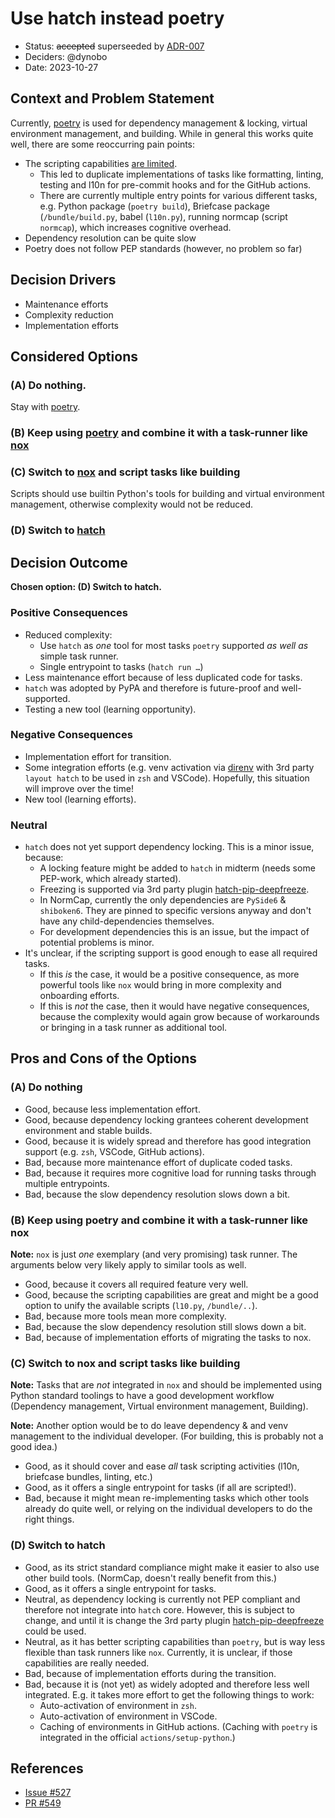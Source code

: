 # Use hatch instead poetry

- Status: ~~accepted~~ superseeded by [ADR-007](./007-use-uv-instead-hatch.md)
- Deciders: @dynobo
- Date: 2023-10-27

## Context and Problem Statement

Currently, [poetry](https://github.com/python-poetry/poetry) is used for dependency
management & locking, virtual environment management, and building. While in general
this works quite well, there are some reoccurring pain points:

- The scripting capabilities
  [are limited](https://python-poetry.org/docs/pyproject#scripts).
    - This led to duplicate implementations of tasks like formatting, linting, testing and
      l10n for pre-commit hooks and for the GitHub actions.
    - There are currently multiple entry points for various different tasks, e.g. Python
      package (`poetry build`), Briefcase package (`/bundle/build.py`, babel
      (`l10n.py`), running normcap (script `normcap`), which increases cognitive
      overhead.
- Dependency resolution can be quite slow
- Poetry does not follow PEP standards (however, no problem so far)

## Decision Drivers

- Maintenance efforts
- Complexity reduction
- Implementation efforts

## Considered Options

### (A) Do nothing.

Stay with [poetry](https://github.com/python-poetry/poetry).

### (B) Keep using [poetry](https://github.com/python-poetry/poetry) and combine it with a task-runner like [nox](https://github.com/wntrblm/nox)

### (C) Switch to [nox](https://github.com/wntrblm/nox) and script tasks like building

Scripts should use builtin Python's tools for building and virtual environment
management, otherwise complexity would not be reduced.

### (D) Switch to [hatch](https://github.com/pypa/hatch)

## Decision Outcome

**Chosen option: (D) Switch to hatch.**

### Positive Consequences

- Reduced complexity:
    - Use `hatch` as _one_ tool for most tasks `poetry` supported _as well as_ simple task
      runner.
    - Single entrypoint to tasks (`hatch run …`)
- Less maintenance effort because of less duplicated code for tasks.
- `hatch` was adopted by PyPA and therefore is future-proof and well-supported.
- Testing a new tool (learning opportunity).

### Negative Consequences

- Implementation effort for transition.
- Some integration efforts (e.g. venv activation via
  [direnv](https://github.com/direnv/direnv) with 3rd party `layout hatch` to be used
  in `zsh` and VSCode). Hopefully, this situation will improve over the time!
- New tool (learning efforts).

### Neutral

- `hatch` does not yet support dependency locking. This is a minor issue, because:
    - A locking feature might be added to `hatch` in midterm (needs some PEP-work, which
      already started).
    - Freezing is supported via 3rd party plugin
      [hatch-pip-deepfreeze](https://github.com/sbidoul/hatch-pip-deepfreeze).
    - In NormCap, currently the only dependencies are `PySide6` & `shiboken6`. They are
      pinned to specific versions anyway and don't have any child-dependencies
      themselves.
    - For development dependencies this is an issue, but the impact of potential problems
      is minor.
- It's unclear, if the scripting support is good enough to ease all required tasks.
    - If this _is_ the case, it would be a positive consequence, as more powerful tools
      like `nox` would bring in more complexity and onboarding efforts.
    - If this is _not_ the case, then it would have negative consequences, because the
      complexity would again grow because of workarounds or bringing in a task runner as
      additional tool.

## Pros and Cons of the Options

### (A) Do nothing

- Good, because less implementation effort.
- Good, because dependency locking grantees coherent development environment and stable
  builds.
- Good, because it is widely spread and therefore has good integration support (e.g.
  `zsh`, VSCode, GitHub actions).
- Bad, because more maintenance effort of duplicate coded tasks.
- Bad, because it requires more cognitive load for running tasks through multiple
  entrypoints.
- Bad, because the slow dependency resolution slows down a bit.

### (B) Keep using poetry and combine it with a task-runner like nox

**Note:** `nox` is just _one_ exemplary (and very promising) task runner. The arguments
below very likely apply to similar tools as well.

- Good, because it covers all required feature very well.
- Good, because the scripting capabilities are great and might be a good option to unify
  the available scripts (`l10.py`, `/bundle/..`).
- Bad, because more tools mean more complexity.
- Bad, because the slow dependency resolution still slows down a bit.
- Bad, because of implementation efforts of migrating the tasks to nox.

### (C) Switch to nox and script tasks like building

**Note:** Tasks that are _not_ integrated in `nox` and should be implemented using
Python standard toolings to have a good development workflow (Dependency management,
Virtual environment management, Building).

**Note:** Another option would be to do leave dependency & and venv management to the
individual developer. (For building, this is probably not a good idea.)

- Good, as it should cover and ease _all_ task scripting activities (l10n, briefcase
  bundles, linting, etc.)
- Good, as it offers a single entrypoint for tasks (if all are scripted!).
- Bad, because it might mean re-implementing tasks which other tools already do quite
  well, or relying on the individual developers to do the right things.

### (D) Switch to hatch

- Good, as its strict standard compliance might make it easier to also use other build
  tools. (NormCap, doesn't really benefit from this.)
- Good, as it offers a single entrypoint for tasks.
- Neutral, as dependency locking is currently not PEP compliant and therefore not
  integrate into `hatch` core. However, this is subject to change, and until it is
  change the 3rd party plugin
  [hatch-pip-deepfreeze](https://github.com/sbidoul/hatch-pip-deepfreeze) could be
  used.
- Neutral, as it has better scripting capabilities than `poetry`, but is way less
  flexible than task runners like `nox`. Currently, it is unclear, if those
  capabilities are really needed.
- Bad, because of implementation efforts during the transition.
- Bad, because it is (not yet) as widely adopted and therefore less well integrated.
  E.g. it takes more effort to get the following things to work:
    - Auto-activation of environment in `zsh`.
    - Auto-activation of environment in VSCode.
    - Caching of environments in GitHub actions. (Caching with `poetry` is integrated in
      the official `actions/setup-python`.)

## References

- [Issue #527](https://github.com/dynobo/normcap/issues/527)
- [PR #549](https://github.com/dynobo/normcap/pull/549)
